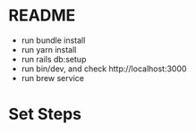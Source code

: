 # README

- run bundle install
- run yarn install
- run rails db:setup
- run bin/dev, and check http://localhost:3000
- run brew service

# Set Steps
